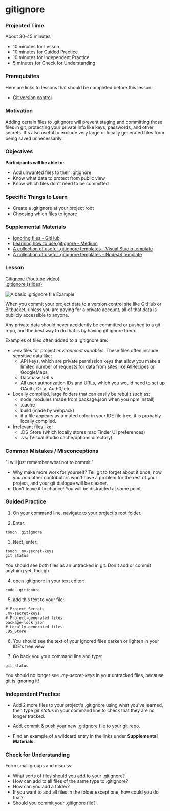 # gitignore

### Projected Time

About 30-45 minutes
- 10 minutes for Lesson
- 10 minutes for Guided Practice
- 10 minutes for Independent Practice
- 5 minutes for Check for Understanding

### Prerequisites

Here are links to lessons that should be completed before this lesson:

- [Git version control](/git-version-control/git-version-control.md)

### Motivation

Adding certain files to .gitignore will prevent staging and committing those files in git, protecting your private info like keys, passwords, and other secrets. It's also useful to exclude very large or locally generated files from being saved unnecessarily.

### Objectives

**Participants will be able to:**

- Add unwanted files to their .gitignore
- Know what data to protect from public view
- Know which files don't need to be committed

### Specific Things to Learn

- Create a .gitignore at your project root
- Choosing which files to ignore

### Supplemental Materials

- [Ignoring files - GitHub](https://help.github.com/articles/ignoring-files/)
- [Learning how to use gitignore - Medium](https://medium.com/@haydar_ai/learning-how-to-git-ignoring-files-and-folders-using-gitignore-177556afdbe3)
- [A collection of useful .gitignore templates - Visual Studio template](https://github.com/github/gitignore/blob/master/VisualStudio.gitignore)
- [A collection of useful .gitignore templates - NodeJS template](https://github.com/github/gitignore/blob/master/Node.gitignore)

### Lesson

[Gitignore (Youtube video)](https://www.youtube.com/watch?v=nheGzyk7--8)<br/>
[.gitignore (slides)](https://docs.google.com/presentation/d/1GlkIPUSy5qBKKvKesR5eogoN1p-ltoPmKi3eEBKd1xc/edit?usp=sharing)

![A basic .gitignore file Example](./basic-gitignore.png)

When you commit your project data to a version control site like GitHub or Bitbucket, unless you are paying for a private account, all of that data is publicly accessible to anyone.

Any private data should never accidently be committed or pushed to a git repo, and the best way to do that is by having git ignore them.

Examples of files often added to a .gitignore are:

- .env files for project *environment variables*. These files often include sensitive data like:
	- API keys, which are private permission keys that allow you make a limited number of requests for data from sites like AllRecipes or GoogleMaps
	- Database URLs
	- All user authorization IDs and URLs, which you would need to set up OAuth, Okta, Auth0, etc.
- Locally compiled, large folders that can easily be rebuilt such as:
	- node_modules (made from package.json when you npm install)
	- .cache
	- build (made by webpack)
	- if a file appears as a muted color in your IDE file tree, it is probably locally compiled.
- Irrelevant files like:
	- .DS_Store (which locally stores mac Finder UI preferences)
	- .vs/ (Visual Studio cache/options directory)

### Common Mistakes / Misconceptions

"I will just remember what not to commit."

- Why make more work for yourself?  Tell git to forget about it once; now you *and* other contributors won't have a problem for the rest of your project, and your git dialogue will be cleaner.
- Don't leave it to chance! You will be distracted at some point.

### Guided Practice
1. On your command line, navigate to your project's root folder.

2. Enter:
```
touch .gitignore
```
3. Next, enter:
```
touch .my-secret-keys
git status
```
You should see both files as an untracked in git. Don't add or commit anything yet, though.

4. open .gitignore in your text editor:
```
code .gitignore
```

5. add this text to your file:
```
# Project Secrets
.my-secret-keys
# Project-generated files
package-lock.json
# Locally-generated files
.DS_Store
```

6. You should see the text of your ignored files darken or lighten in your IDE's tree view.

7. Go back you your command line and type:
```
git status
```
You should no longer see *.my-secret-keys* in your untracked files, because git is ignoring it!

### Independent Practice

- Add 2 more files to your project's .gitignore using what you've learned, then type *git status* in your command line to check that they are no longer tracked.

- Add, commit & push your new .gitignore file to your git repo.

- Find an example of a wildcard entry in the links under **Supplemental Materials**.

### Check for Understanding

Form small groups and discuss:

  - What sorts of files should you add to your .gitignore?
  - How can add to all files of the same type to .gitignore?
  - How can you add a folder?
  - If you want to add all files in the folder except one, how could you do that?
  - Should you commit your .gitignore file?
